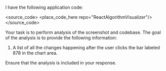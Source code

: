 I have the following application code:

<source_code>
<place_code_here repo="ReactAlgorithmVisualizer"/>
</source_code>

Your task is to perform analysis of the screenshot and codebase. The goal of the analysis is to provide the following information:
1) A list of all the changes happening after the user clicks the bar labeled 878 in the chart area.

Ensure that the analysis is included in your response.

